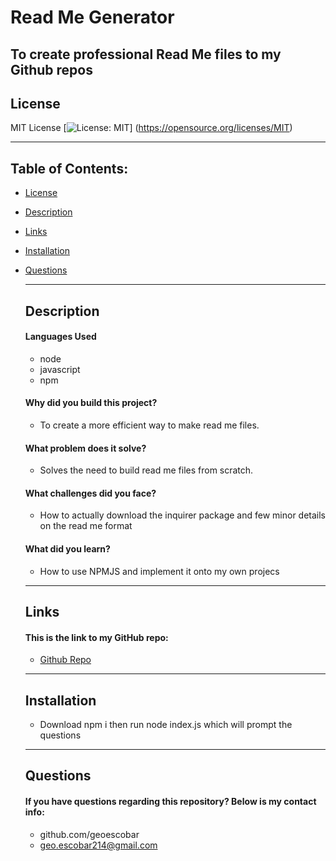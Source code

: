 # Read Me Generator

  To create professional Read Me files to my Github repos
  ---
  ## License

  MIT License
  [![License: MIT](https://img.shields.io/badge/License-MIT-yellow.svg)]
  (https://opensource.org/licenses/MIT)


  ---
## Table of Contents:

- [License](#license)
- [Description](#description)
- [Links](#links)
- [Installation](#installation)
- [Questions](#questions)


  ---
  ## Description

  #### Languages Used
  
  	* node
	* javascript
	* npm

  
  #### Why did you build this project?
  
  * To create a more efficient way to make read me files.
  
  #### What problem does it solve?
  
  * Solves the need to build read me files from scratch.
  
  #### What challenges did you face?
  
  * How to actually download the inquirer package and few minor details on the read me format
  
  #### What did you learn?
  
  * How to use NPMJS and implement it onto  my own projecs
  
  ---
  ## Links 
  
  #### This is the link to my GitHub repo:
  * [Github Repo](https://github.com/geoescobar/README-Generator)
  ---

  ## Installation
  * Download npm i then run node index.js which will prompt the questions

  ---
  ## Questions 

  #### If you have questions regarding this repository? Below is my contact info:

  * github.com/geoescobar
  * geo.escobar214@gmail.com

